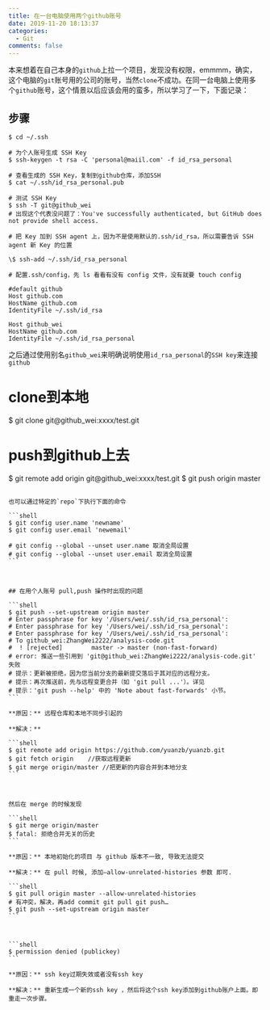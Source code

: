 ```yaml
---
title: 在一台电脑使用两个github账号
date: 2019-11-20 18:13:37
categories:
  - Git
comments: false
---
```


本来想着在自己本身的`github`上拉一个项目，发现没有权限，emmmm，确实，这个电脑的`git`账号用的公司的账号，当然`clone`不成功。在同一台电脑上使用多个`github`账号，这个情景以后应该会用的蛮多，所以学习了一下，下面记录：

<!-- more -->



## 步骤

````shell
$ cd ~/.ssh

# 为个人账号生成 SSH Key
$ ssh-keygen -t rsa -C 'personal@maiil.com' -f id_rsa_personal

# 查看生成的 SSH Key，复制到github仓库，添加SSH
$ cat ~/.ssh/id_rsa_personal.pub

# 测试 SSH Key
$ ssh -T git@github_wei
# 出现这个代表没问题了：You've successfully authenticated, but GitHub does not provide shell access.

# 把 Key 加到 SSH agent 上，因为不是使用默认的.ssh/id_rsa，所以需要告诉 SSH agent 新 Key 的位置

\$ ssh-add ~/.ssh/id_rsa_personal

# 配置.ssh/config，先 ls 看看有没有 config 文件，没有就要 touch config

#default github
Host github.com
HostName github.com
IdentityFile ~/.ssh/id_rsa

Host github_wei
HostName github.com
IdentityFile ~/.ssh/id_rsa_personal

````

之后通过使用别名`github_wei`来明确说明使用`id_rsa_personal`的`SSH key`来连接`github`



# clone到本地

$ git clone git@github_wei:xxxx/test.git



# push到github上去

$ git remote add origin git@github_wei:xxxx/test.git
$ git push origin master
````

也可以通过特定的`repo`下执行下面的命令

​```shell
$ git config user.name 'newname'
$ git config user.email 'newemail'

# git config --global --unset user.name 取消全局设置
# git config --global --unset user.email 取消全局设置
```



## 在用个人账号 pull,push 操作时出现的问题

```shell
$ git push --set-upstream origin master
# Enter passphrase for key '/Users/wei/.ssh/id_rsa_personal':
# Enter passphrase for key '/Users/wei/.ssh/id_rsa_personal':
# Enter passphrase for key '/Users/wei/.ssh/id_rsa_personal':
# To github_wei:ZhangWei2222/analysis-code.git
#  ! [rejected]        master -> master (non-fast-forward)
# error: 推送一些引用到 'git@github_wei:ZhangWei2222/analysis-code.git' 失败
# 提示：更新被拒绝，因为您当前分支的最新提交落后于其对应的远程分支。
# 提示：再次推送前，先与远程变更合并（如 'git pull ...'）。详见
# 提示：'git push --help' 中的 'Note about fast-forwards' 小节。
```

**原因：** 远程仓库和本地不同步引起的

**解决：**

```shell
$ git remote add origin https://github.com/yuanzb/yuanzb.git
$ git fetch origin    //获取远程更新
$ git merge origin/master //把更新的内容合并到本地分支
```



然后在 merge 的时候发现

```shell
$ git merge origin/master
$ fatal: 拒绝合并无关的历史
```

**原因：** 本地初始化的项目 与 github 版本不一致, 导致无法提交

**解决：** 在 pull 时候, 添加–allow-unrelated-histories 参数 即可.

```shell
$ git pull origin master --allow-unrelated-histories
# 有冲突，解决，再add commit git pull git push…
$ git push --set-upstream origin master
```



```shell
$ permission denied (publickey)
```

**原因：** ssh key过期失效或者没有ssh key

**解决：** 重新生成一个新的ssh key ，然后将这个ssh key添加到github账户上面。即重走一次步骤。